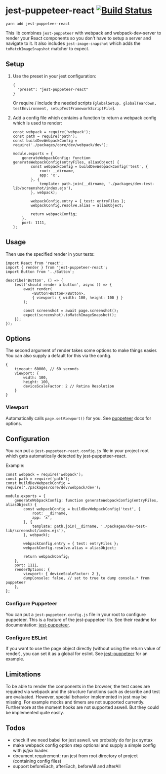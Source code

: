 # jest-puppeteer-react [![Build Status](https://travis-ci.com/Hapag-Lloyd/jest-puppeteer-react.svg?branch=master)](https://travis-ci.com/Hapag-Lloyd/jest-puppeteer-react)

```
yarn add jest-puppeteer-react
```

This lib combines `jest-puppeteer` with webpack and webpack-dev-server to render your React components so you don't have to setup a server and navigate to it. It also includes `jest-image-snapshot` which adds the `toMatchImageSnapshot` matcher to expect.

## Setup

1.  Use the preset in your jest configuration:

    ```
    {
      "preset": "jest-puppeteer-react"
    }
    ```

    Or require / include the needed scripts (`globalSetup, globalTeardown, testEnvironment, setupTestFrameworkScriptFile`).

2.  Add a config file which contains a function to return a webpack config which is used to render:

    ```
    const webpack = require('webpack');
    const path = require('path');
    const buildDevWebpackConfig = require('./packages/core/dev/webpack/dev');

    module.exports = {
        generateWebpackConfig: function generateWebpackConfig(entryFiles, aliasObject) {
            const webpackConfig = buildDevWebpackConfig('test', {
                root: __dirname,
                app: 'x',
            }, {
                template: path.join(__dirname, './packages/dev-test-lib/screenshot/index.ejs'),
            }, webpack);

            webpackConfig.entry = { test: entryFiles };
            webpackConfig.resolve.alias = aliasObject;

            return webpackConfig;
        },
        port: 1111,
    };
    ```

## Usage

Then use the specified render in your tests:

```ecmascript 6
import React from 'react';
import { render } from 'jest-puppeteer-react';
import Button from '../Button';

describe('Button', () => {
    test('should render a button', async () => {
        await render(
            <Button>Button</Button>,
            { viewport: { width: 100, height: 100 } }
        );

        const screenshot = await page.screenshot();
        expect(screenshot).toMatchImageSnapshot();
    });
});
```

## Options

The second argument of render takes some options to make things easier. You can also supply a default for this via the config.

```
{
    timeout: 60000, // 60 seconds
    viewport: {
        width: 100,
        height: 100,
        deviceScaleFactor: 2 // Retina Resolution
    }
}
```

### Viewport

Automatically calls `page.setViewport()` for you.
See [puppeteer](https://github.com/GoogleChrome/puppeteer/blob/master/docs/api.md#pagesetviewportviewport) docs for options.

## Configuration

You can put a `jest-puppeteer-react.config.js` file in your project root which gets automatically detected by jest-puppeteer-react.

Example:

```
const webpack = require('webpack');
const path = require('path');
const buildDevWebpackConfig = require('./packages/core/dev/webpack/dev');

module.exports = {
    generateWebpackConfig: function generateWebpackConfig(entryFiles, aliasObject) {
        const webpackConfig = buildDevWebpackConfig('test', {
            root: __dirname,
            app: 'x',
        }, {
            template: path.join(__dirname, './packages/dev-test-lib/screenshot/index.ejs'),
        }, webpack);

        webpackConfig.entry = { test: entryFiles };
        webpackConfig.resolve.alias = aliasObject;

        return webpackConfig;
    },
    port: 1111,
    renderOptions: {
        viewport: { deviceScaleFactor: 2 },
        dumpConsole: false, // set to true to dump console.* from puppeteer
    },
};
```

### Configure Puppeteer

You can put a `jest-puppeteer.config.js` file in your root to configure puppeteer. This is a feature of the jest-puppeteer lib. See their readme for documentation: [jest-puppeteer](https://github.com/smooth-code/jest-puppeteer/tree/6cd3050e472c9a8bcdb18e2635a40ad674c4b795#configure-puppeteer).

### Configure ESLint

If you want to use the page object directly (without using the return value of render), you can set it as a global for eslint. See [jest-puppeteer](https://github.com/smooth-code/jest-puppeteer/tree/6cd3050e472c9a8bcdb18e2635a40ad674c4b795#configure-eslint) for an example.

## Limitations

To be able to render the components in the browser, the test cases are required via webpack and the structure functions such as describe and test are evaluated. However, special behavior implemented in jest may be missing. For example mocks and timers are not supported currently.
Furthermore at the moment hooks are not supported aswell. But they could be implemented quite easily.

## Todos

-   check if we need babel for jest aswell. we probably do for jsx syntax
-   make webpack config option step optional and supply a simple config with js/jsx loader.
-   document requirement: run jest from root directory of project (containing config files)
-   support beforeEach, afterEach, beforeAll and afterAll
